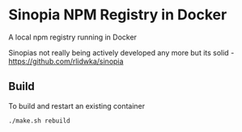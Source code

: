 # Sinopia NPM Registry in Docker

A local npm registry running in Docker

Sinopias not really being actively developed any more but its solid - https://github.com/rlidwka/sinopia

## Build

To build and restart an existing container

    ./make.sh rebuild
